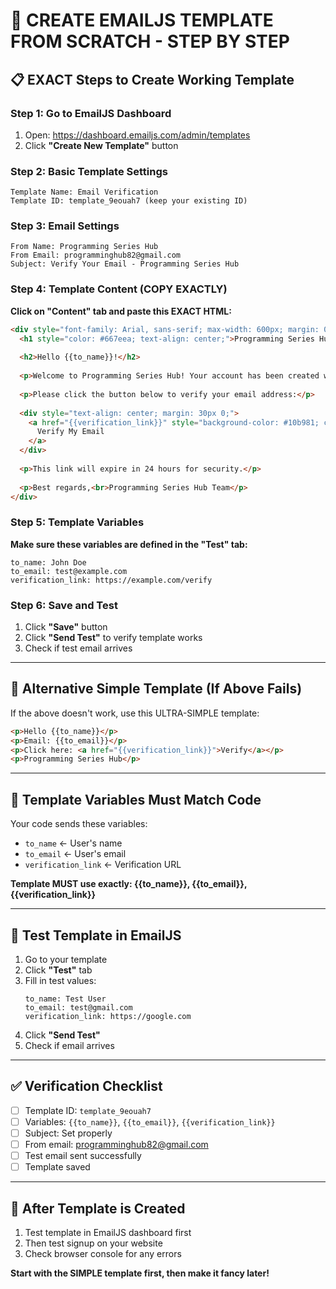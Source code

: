 # 🚨 CREATE EMAILJS TEMPLATE FROM SCRATCH - STEP BY STEP

## 📋 **EXACT Steps to Create Working Template**

### **Step 1: Go to EmailJS Dashboard**
1. Open: https://dashboard.emailjs.com/admin/templates
2. Click **"Create New Template"** button

### **Step 2: Basic Template Settings**
```
Template Name: Email Verification
Template ID: template_9eouah7 (keep your existing ID)
```

### **Step 3: Email Settings**
```
From Name: Programming Series Hub
From Email: programminghub82@gmail.com
Subject: Verify Your Email - Programming Series Hub
```

### **Step 4: Template Content (COPY EXACTLY)**

**Click on "Content" tab and paste this EXACT HTML:**

```html
<div style="font-family: Arial, sans-serif; max-width: 600px; margin: 0 auto; padding: 20px; background-color: #ffffff;">
  <h1 style="color: #667eea; text-align: center;">Programming Series Hub</h1>
  
  <h2>Hello {{to_name}}!</h2>
  
  <p>Welcome to Programming Series Hub! Your account has been created with email: <strong>{{to_email}}</strong></p>
  
  <p>Please click the button below to verify your email address:</p>
  
  <div style="text-align: center; margin: 30px 0;">
    <a href="{{verification_link}}" style="background-color: #10b981; color: white; padding: 15px 30px; text-decoration: none; border-radius: 5px; display: inline-block;">
      Verify My Email
    </a>
  </div>
  
  <p>This link will expire in 24 hours for security.</p>
  
  <p>Best regards,<br>Programming Series Hub Team</p>
</div>
```

### **Step 5: Template Variables**

**Make sure these variables are defined in the "Test" tab:**

```
to_name: John Doe
to_email: test@example.com
verification_link: https://example.com/verify
```

### **Step 6: Save and Test**
1. Click **"Save"** button
2. Click **"Send Test"** to verify template works
3. Check if test email arrives

---

## 🔧 **Alternative Simple Template (If Above Fails)**

If the above doesn't work, use this ULTRA-SIMPLE template:

```html
<p>Hello {{to_name}}</p>
<p>Email: {{to_email}}</p>
<p>Click here: <a href="{{verification_link}}">Verify</a></p>
<p>Programming Series Hub</p>
```

---

## 📱 **Template Variables Must Match Code**

Your code sends these variables:
- `to_name` ← User's name
- `to_email` ← User's email  
- `verification_link` ← Verification URL

**Template MUST use exactly: {{to_name}}, {{to_email}}, {{verification_link}}**

---

## 🧪 **Test Template in EmailJS**

1. Go to your template
2. Click **"Test"** tab
3. Fill in test values:
   ```
   to_name: Test User
   to_email: test@gmail.com
   verification_link: https://google.com
   ```
4. Click **"Send Test"**
5. Check if email arrives

---

## ✅ **Verification Checklist**

- [ ] Template ID: `template_9eouah7` 
- [ ] Variables: `{{to_name}}`, `{{to_email}}`, `{{verification_link}}`
- [ ] Subject: Set properly
- [ ] From email: programminghub82@gmail.com
- [ ] Test email sent successfully
- [ ] Template saved

---

## 🚀 **After Template is Created**

1. Test template in EmailJS dashboard first
2. Then test signup on your website
3. Check browser console for any errors

**Start with the SIMPLE template first, then make it fancy later!**
